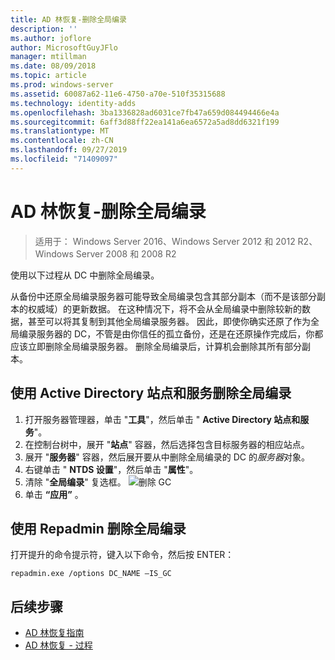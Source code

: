 ```yaml
---
title: AD 林恢复-删除全局编录
description: ''
ms.author: joflore
author: MicrosoftGuyJFlo
manager: mtillman
ms.date: 08/09/2018
ms.topic: article
ms.prod: windows-server
ms.assetid: 60087a62-11e6-4750-a70e-510f35315688
ms.technology: identity-adds
ms.openlocfilehash: 3ba1336828ad6031ce7fb47a659d084494466e4a
ms.sourcegitcommit: 6aff3d88ff22ea141a6ea6572a5ad8dd6321f199
ms.translationtype: MT
ms.contentlocale: zh-CN
ms.lasthandoff: 09/27/2019
ms.locfileid: "71409097"
---
```

# <a name="ad-forest-recovery---removing-the-global-catalog"></a>AD 林恢复-删除全局编录  

>适用于： Windows Server 2016、Windows Server 2012 和 2012 R2、Windows Server 2008 和 2008 R2

 使用以下过程从 DC 中删除全局编录。 
  
 从备份中还原全局编录服务器可能导致全局编录包含其部分副本（而不是该部分副本的权威域）的更新数据。 在这种情况下，将不会从全局编录中删除较新的数据，甚至可以将其复制到其他全局编录服务器。 因此，即使你确实还原了作为全局编录服务器的 DC，不管是由你信任的孤立备份，还是在还原操作完成后，你都应该立即删除全局编录服务器。 删除全局编录后，计算机会删除其所有部分副本。 
  
## <a name="to-remove-the-global-catalog-using-active-directory-sites-and-services"></a>使用 Active Directory 站点和服务删除全局编录  
 
1. 打开服务器管理器，单击 "**工具**"，然后单击 " **Active Directory 站点和服务**"。 
2. 在控制台树中，展开 "**站点**" 容器，然后选择包含目标服务器的相应站点。 
3. 展开 "**服务器**" 容器，然后展开要从中删除全局编录的 DC 的*服务器*对象。 
4. 右键单击 " **NTDS 设置**"，然后单击 "**属性**"。 
5. 清除 "**全局编录**" 复选框。 
   ![删除 GC](media/AD-Forest-Recovery-Remove-GC/removegc1.png)
6. 单击 **“应用”** 。
  
## <a name="to-remove-the-global-catalog-using-repadmin"></a>使用 Repadmin 删除全局编录  
  
打开提升的命令提示符，键入以下命令，然后按 ENTER：  

   ```
   repadmin.exe /options DC_NAME –IS_GC  
   ```  

## <a name="next-steps"></a>后续步骤

- [AD 林恢复指南](AD-Forest-Recovery-Guide.md)
- [AD 林恢复 - 过程](AD-Forest-Recovery-Procedures.md)
